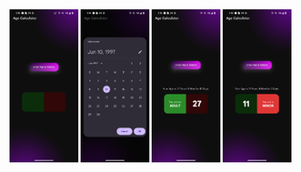<img width=24% src="Screenshots/Screenshot_20240622-171436.png">
<img width=24% src="Screenshots/Screenshot_20240622-171404.png">
<img width=24% src="Screenshots/Screenshot_20240622-171400.png">
<img width=24% src="Screenshots/Screenshot_20240622-171418.png">